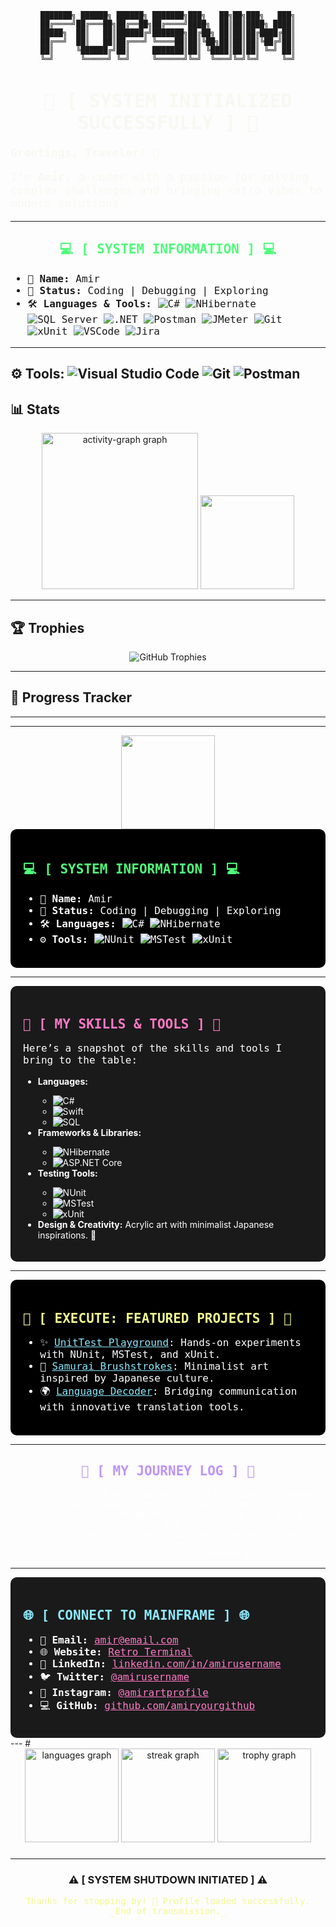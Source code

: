 <div align="center">

```
███████╗ ██████╗ ██████╗ ███████╗███╗   ██╗██╗███╗   ███╗
██╔════╝██╔═══██╗██╔══██╗██╔════╝████╗  ██║██║████╗ ████║
█████╗  ██║   ██║██████╔╝███████╗██╔██╗ ██║██║██╔████╔██║
██╔══╝  ██║   ██║██╔═══╝ ╚════██║██║╚██╗██║██║██║╚██╔╝██║
██║     ╚██████╔╝██║     ███████║██║ ╚████║██║██║ ╚═╝ ██║
╚═╝      ╚═════╝ ╚═╝     ╚══════╝╚═╝  ╚═══╝╚═╝╚═╝     ╚═╝
```


<h1 style="color:#f8f8f2; font-family:monospace; font-size:30px;">
👾 [ SYSTEM INITIALIZED SUCCESSFULLY ] 👾
</h1>
</div>
<dive>
  <p style="color: #f8f8f2; font-family:monospace; font-size:18px;text-align: left;">
  <strong>Greetings, Traveler! 👋</strong>
</p>
  <p style="color: #f8f8f2; font-family:monospace; font-size:18px;text-align: left;">
  I’m <strong>Amir</strong>, a coder with a passion for solving complex challenges and bringing retro vibes to modern solutions.
</p>
</dive>

---
<div align=center> <h2 style="color:#50fa7b; font-family:monospace; ">💻 [ SYSTEM INFORMATION ] 💻</h2></div>


<ul style="font-family:monospace; font-size:16px;">
  <li>🔧 <strong>Name:</strong> Amir</li>
  <li>🚀 <strong>Status:</strong> Coding | Debugging | Exploring</li>
  <li>🛠️ <strong>Languages & Tools:</strong> 
    <img src="https://img.shields.io/badge/-C%23-black?style=flat-square&logo=c-sharp&logoColor=white" alt="C#">
    <img src="https://img.shields.io/badge/-NHibernate-black?style=flat-square&logo=hibernate&logoColor=white" alt="NHibernate">
    <img src="https://img.shields.io/badge/-SQL%20Server-black?style=flat-square&logo=microsoft-sql-server&logoColor=white" alt="SQL Server">
    <img src="https://img.shields.io/badge/-.NET-black?style=flat-square&logo=dotnet&logoColor=white" alt=".NET">
    <img src="https://img.shields.io/badge/-Postman-black?style=flat-square&logo=postman&logoColor=white" alt="Postman">
    <img src="https://img.shields.io/badge/-JMeter-black?style=flat-square&logo=apache-jmeter&logoColor=white" alt="JMeter">
    <img src="https://img.shields.io/badge/-Git-black?style=flat-square&logo=git&logoColor=white" alt="Git">
    <img src="https://img.shields.io/badge/-xUnit-black?style=flat-square&logo=dotnet&logoColor=white" alt="xUnit">
    <img src="https://img.shields.io/badge/-VSCode-black?style=flat-square&logo=visual-studio-code&logoColor=white" alt="VSCode">
    <img src="https://img.shields.io/badge/-Jira-black?style=flat-square&logo=jira&logoColor=white" alt="Jira">
  </li>
</ul>

</div>

---
⚙️ **Tools:** ![Visual Studio Code](https://img.shields.io/badge/-VSCode-blue?style=flat-square&logo=visual-studio-code&logoColor=white) ![Git](https://img.shields.io/badge/-Git-red?style=flat-square&logo=git&logoColor=white) ![Postman](https://img.shields.io/badge/-Postman-orange?style=flat-square&logo=postman&logoColor=white)  
---
## 📊 Stats

<div align="center">
  <img src="https://github-readme-activity-graph.vercel.app/graph?username=amiroam&radius=15&theme=nightowl&area=true&order=5&custom_title=My%20activity%20graph" height="250" alt="activity-graph graph"  />
  <img src="https://github-readme-streak-stats.herokuapp.com/?user=amiroam&theme=radical&hide_border=true" height="150" />
</div>

---

## 🏆 Trophies

<div align="center">
  <img src="https://github-profile-trophy.vercel.app/?username=amiroam&theme=dracula&column=3&margin-w=15&margin-h=15" alt="GitHub Trophies" />
</div>

---

## 🎯 Progress Tracker
---
---


<div align="center">
  <img src="https://media.giphy.com/media/26AHONQ79FdWZhAI0/giphy.gif" height="150" />
</div>





<div style="background-color:#000000; color:white; padding:20px; border-radius:10px;">

<h2 style="color:#50fa7b; font-family:monospace;">💻 [ SYSTEM INFORMATION ] 💻</h2>

<ul style="font-family:monospace; font-size:16px;">
  <li>🔧 <strong>Name:</strong> Amir</li>
  <li>🚀 <strong>Status:</strong> Coding | Debugging | Exploring</li>
  <li>🛠️ <strong>Languages:</strong> 
    <img src="https://img.shields.io/badge/-C%23-black?style=flat-square&logo=c-sharp&logoColor=white" alt="C#">
    <img src="https://img.shields.io/badge/-NHibernate-black?style=flat-square&logo=hibernate&logoColor=white" alt="NHibernate">
  </li>
  <li>⚙️ <strong>Tools:</strong> 
    <img src="https://img.shields.io/badge/-NUnit-black?style=flat-square&logo=nunit&logoColor=white" alt="NUnit">
    <img src="https://img.shields.io/badge/-MSTest-black?style=flat-square&logo=microsoft&logoColor=white" alt="MSTest">
    <img src="https://img.shields.io/badge/-xUnit-black?style=flat-square&logo=dotnet&logoColor=white" alt="xUnit">
  </li>
</ul>

</div>

---

<div style="background-color:#1a1a1a; color:white; padding:20px; border-radius:10px;">

<h2 style="color:#ff79c6; font-family:monospace;">🔧 [ MY SKILLS & TOOLS ] 🔧</h2>

<p style="font-family:monospace; font-size:16px;">Here’s a snapshot of the skills and tools I bring to the table:</p>

<ul>
  <li><strong>Languages:</strong></li>
  <ul>
    <li><img src="https://img.shields.io/badge/-C%23-black?style=for-the-badge&logo=c-sharp&logoColor=white" alt="C#"></li>
    <li><img src="https://img.shields.io/badge/-Swift-black?style=for-the-badge&logo=swift&logoColor=white" alt="Swift"></li>
    <li><img src="https://img.shields.io/badge/-SQL-black?style=for-the-badge&logo=postgresql&logoColor=white" alt="SQL"></li>
  </ul>
  <li><strong>Frameworks & Libraries:</strong></li>
  <ul>
    <li><img src="https://img.shields.io/badge/-NHibernate-black?style=for-the-badge&logo=hibernate&logoColor=white" alt="NHibernate"></li>
    <li><img src="https://img.shields.io/badge/-ASP.NET%20Core-black?style=for-the-badge&logo=dotnet&logoColor=white" alt="ASP.NET Core"></li>
  </ul>
  <li><strong>Testing Tools:</strong></li>
  <ul>
    <li><img src="https://img.shields.io/badge/-NUnit-black?style=for-the-badge&logo=nunit&logoColor=white" alt="NUnit"></li>
    <li><img src="https://img.shields.io/badge/-MSTest-black?style=for-the-badge&logo=microsoft&logoColor=white" alt="MSTest"></li>
    <li><img src="https://img.shields.io/badge/-xUnit-black?style=for-the-badge&logo=dotnet&logoColor=white" alt="xUnit"></li>
  </ul>
  <li><strong>Design & Creativity:</strong> Acrylic art with minimalist Japanese inspirations. 🎨</li>
</ul>

</div>

---

<div style="background-color:#000000; color:white; padding:20px; border-radius:10px;">

<h2 style="color:#f1fa8c; font-family:monospace;">🔧 [ EXECUTE: FEATURED PROJECTS ] 🔧</h2>

<ul style="font-family:monospace; font-size:16px;">
  <li>✨ <a href="https://github.com/amiryourgithub/unit-test-playground" style="color:#8be9fd;">UnitTest Playground</a>: Hands-on experiments with NUnit, MSTest, and xUnit.</li>
  <li>🎨 <a href="https://github.com/amiryourgithub/samurai-brushstrokes" style="color:#8be9fd;">Samurai Brushstrokes</a>: Minimalist art inspired by Japanese culture.</li>
  <li>🌍 <a href="https://github.com/amiryourgithub/language-decoder" style="color:#8be9fd;">Language Decoder</a>: Bridging communication with innovative translation tools.</li>
</ul>

</div>

---

<div style="color:white; text-align:center;">

<h2 style="color:#bd93f9; font-family:monospace;">📜 [ MY JOURNEY LOG ] 📜</h2>

<p style="font-family:monospace;">`> 2021` - Started my adventure with C#. Debugging engaged.<br>
`> 2022` - Open-source contributions activated.<br>
`> 2023` - Explored advanced unit testing with NUnit, MSTest, and xUnit.<br>
`> 2024` - Deployed translation tools for multilingual solutions.<br>
`> 2025` - Crafted this retro-themed profile!</p>

</div>

---

<div style="background-color:#1a1a1a; color:white; padding:20px; border-radius:10px;">

<h2 style="color:#8be9fd; font-family:monospace;">🌐 [ CONNECT TO MAINFRAME ] 🌐</h2>

<ul style="font-family:monospace; font-size:16px;">
  <li>📧 <strong>Email:</strong> <a href="mailto:amir@email.com" style="color:#ff79c6;">amir@email.com</a></li>
  <li>🌐 <strong>Website:</strong> <a href="https://amiryourwebsite.com" style="color:#ff79c6;">Retro Terminal</a></li>
  <li>💼 <strong>LinkedIn:</strong> <a href="https://linkedin.com/in/amirusername" style="color:#ff79c6;">linkedin.com/in/amirusername</a></li>
  <li>🐦 <strong>Twitter:</strong> <a href="https://twitter.com/amirusername" style="color:#ff79c6;">@amirusername</a></li>
  <li>📸 <strong>Instagram:</strong> <a href="https://instagram.com/amirartprofile" style="color:#ff79c6;">@amirartprofile</a></li>
  <li>💻 <strong>GitHub:</strong> <a href="https://github.com/amiryourgithub" style="color:#ff79c6;">github.com/amiryourgithub</a></li>
</ul>

</div>
---
# 


<br clear="both">

<div align="center">
  <img src="https://github-readme-stats.vercel.app/api/top-langs?username=amiroam&locale=en&hide_title=false&layout=compact&card_width=320&langs_count=5&theme=aura&hide_border=false&order=2" height="150" alt="languages graph"  />
  <img src="https://streak-stats.demolab.com?username=amiroam&locale=en&mode=weekly&theme=aura&hide_border=false&border_radius=5&order=3" height="150" alt="streak graph"  />

  <img src="https://github-profile-trophy.vercel.app?username=amiroam&theme=dracula&column=-1&row=1&margin-w=8&margin-h=8&no-bg=false&no-frame=false&order=4" height="150" alt="trophy graph"  />
</div>

###
---

<div align="center">

### ⚠️ [ SYSTEM SHUTDOWN INITIATED ] ⚠️

<p style="color:#f1fa8c; font-family:monospace;">Thanks for stopping by! 💾 Profile loaded successfully.<br>
_End of transmission._</p>

</div>
